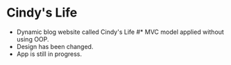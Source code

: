 # Cindy's Life

* Dynamic blog website called Cindy's Life
#* MVC model applied without using OOP.
* Design has been changed.
* App is still in progress.
